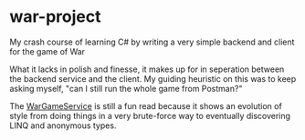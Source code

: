 # war-project
My crash course of learning C# by writing a very simple backend and client for the game of War

What it lacks in polish and finesse, it makes up for in seperation between the backend service and the client. My guiding heuristic
on this was to keep asking myself, "can I still run the whole game from Postman?"

The [WarGameService](GoodOldWar/WarGameService.cs) is still a fun read because it shows an evolution of style from doing things in
a very brute-force way to eventually discovering LINQ and anonymous types.
